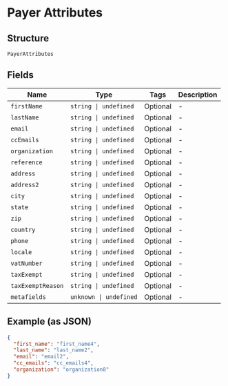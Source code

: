 
# Payer Attributes

## Structure

`PayerAttributes`

## Fields

| Name | Type | Tags | Description |
|  --- | --- | --- | --- |
| `firstName` | `string \| undefined` | Optional | - |
| `lastName` | `string \| undefined` | Optional | - |
| `email` | `string \| undefined` | Optional | - |
| `ccEmails` | `string \| undefined` | Optional | - |
| `organization` | `string \| undefined` | Optional | - |
| `reference` | `string \| undefined` | Optional | - |
| `address` | `string \| undefined` | Optional | - |
| `address2` | `string \| undefined` | Optional | - |
| `city` | `string \| undefined` | Optional | - |
| `state` | `string \| undefined` | Optional | - |
| `zip` | `string \| undefined` | Optional | - |
| `country` | `string \| undefined` | Optional | - |
| `phone` | `string \| undefined` | Optional | - |
| `locale` | `string \| undefined` | Optional | - |
| `vatNumber` | `string \| undefined` | Optional | - |
| `taxExempt` | `string \| undefined` | Optional | - |
| `taxExemptReason` | `string \| undefined` | Optional | - |
| `metafields` | `unknown \| undefined` | Optional | - |

## Example (as JSON)

```json
{
  "first_name": "first_name4",
  "last_name": "last_name2",
  "email": "email2",
  "cc_emails": "cc_emails4",
  "organization": "organization8"
}
```

